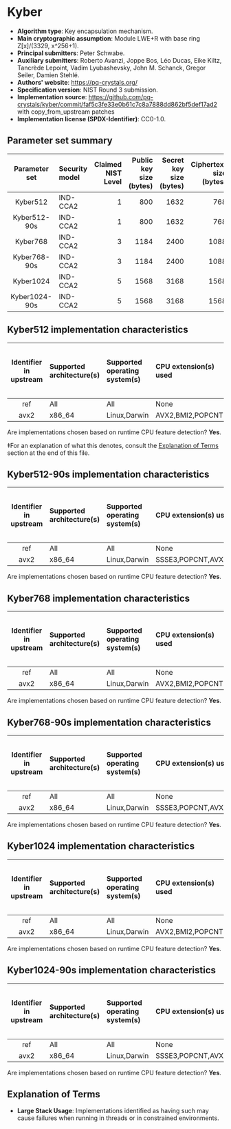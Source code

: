 # Kyber

- **Algorithm type**: Key encapsulation mechanism.
- **Main cryptographic assumption**: Module LWE+R with base ring Z[x]/(3329, x^256+1).
- **Principal submitters**: Peter Schwabe.
- **Auxiliary submitters**: Roberto Avanzi, Joppe Bos, Léo Ducas, Eike Kiltz, Tancrède Lepoint, Vadim Lyubashevsky, John M. Schanck, Gregor Seiler, Damien Stehlé.
- **Authors' website**: https://pq-crystals.org/
- **Specification version**: NIST Round 3 submission.
- **Implementation source**: https://github.com/pq-crystals/kyber/commit/faf5c3fe33e0b61c7c8a7888dd862bf5def17ad2 with copy_from_upstream patches
- **Implementation license (SPDX-Identifier)**: CC0-1.0.

## Parameter set summary

|  Parameter set  | Security model   |   Claimed NIST Level |   Public key size (bytes) |   Secret key size (bytes) |   Ciphertext size (bytes) |   Shared secret size (bytes) |
|:---------------:|:-----------------|---------------------:|--------------------------:|--------------------------:|--------------------------:|-----------------------------:|
|    Kyber512     | IND-CCA2         |                    1 |                       800 |                      1632 |                       768 |                           32 |
|  Kyber512-90s   | IND-CCA2         |                    1 |                       800 |                      1632 |                       768 |                           32 |
|    Kyber768     | IND-CCA2         |                    3 |                      1184 |                      2400 |                      1088 |                           32 |
|  Kyber768-90s   | IND-CCA2         |                    3 |                      1184 |                      2400 |                      1088 |                           32 |
|    Kyber1024    | IND-CCA2         |                    5 |                      1568 |                      3168 |                      1568 |                           32 |
|  Kyber1024-90s  | IND-CCA2         |                    5 |                      1568 |                      3168 |                      1568 |                           32 |

## Kyber512 implementation characteristics

|  Identifier in upstream  | Supported architecture(s)   | Supported operating system(s)   | CPU extension(s) used   | No branching-on-secrets claimed?   | No branching-on-secrets checked by valgrind?   | Large stack usage?‡   |
|:------------------------:|:----------------------------|:--------------------------------|:------------------------|:-----------------------------------|:-----------------------------------------------|:----------------------|
|           ref            | All                         | All                             | None                    | True                               | True                                           | False                 |
|           avx2           | x86\_64                     | Linux,Darwin                    | AVX2,BMI2,POPCNT        | True                               | True                                           | False                 |

Are implementations chosen based on runtime CPU feature detection? **Yes**.

 ‡For an explanation of what this denotes, consult the [Explanation of Terms](#explanation-of-terms) section at the end of this file.

## Kyber512-90s implementation characteristics

|  Identifier in upstream  | Supported architecture(s)   | Supported operating system(s)   | CPU extension(s) used           | No branching-on-secrets claimed?   | No branching-on-secrets checked by valgrind?   | Large stack usage?   |
|:------------------------:|:----------------------------|:--------------------------------|:--------------------------------|:-----------------------------------|:-----------------------------------------------|:---------------------|
|           ref            | All                         | All                             | None                            | True                               | True                                           | False                |
|           avx2           | x86\_64                     | Linux,Darwin                    | SSSE3,POPCNT,AVX2,SSE2,BMI2,AES | True                               | True                                           | False                |

Are implementations chosen based on runtime CPU feature detection? **Yes**.

## Kyber768 implementation characteristics

|  Identifier in upstream  | Supported architecture(s)   | Supported operating system(s)   | CPU extension(s) used   | No branching-on-secrets claimed?   | No branching-on-secrets checked by valgrind?   | Large stack usage?   |
|:------------------------:|:----------------------------|:--------------------------------|:------------------------|:-----------------------------------|:-----------------------------------------------|:---------------------|
|           ref            | All                         | All                             | None                    | True                               | True                                           | False                |
|           avx2           | x86\_64                     | Linux,Darwin                    | AVX2,BMI2,POPCNT        | True                               | True                                           | False                |

Are implementations chosen based on runtime CPU feature detection? **Yes**.

## Kyber768-90s implementation characteristics

|  Identifier in upstream  | Supported architecture(s)   | Supported operating system(s)   | CPU extension(s) used           | No branching-on-secrets claimed?   | No branching-on-secrets checked by valgrind?   | Large stack usage?   |
|:------------------------:|:----------------------------|:--------------------------------|:--------------------------------|:-----------------------------------|:-----------------------------------------------|:---------------------|
|           ref            | All                         | All                             | None                            | True                               | True                                           | False                |
|           avx2           | x86\_64                     | Linux,Darwin                    | SSSE3,POPCNT,AVX2,SSE2,BMI2,AES | True                               | True                                           | False                |

Are implementations chosen based on runtime CPU feature detection? **Yes**.

## Kyber1024 implementation characteristics

|  Identifier in upstream  | Supported architecture(s)   | Supported operating system(s)   | CPU extension(s) used   | No branching-on-secrets claimed?   | No branching-on-secrets checked by valgrind?   | Large stack usage?   |
|:------------------------:|:----------------------------|:--------------------------------|:------------------------|:-----------------------------------|:-----------------------------------------------|:---------------------|
|           ref            | All                         | All                             | None                    | True                               | True                                           | False                |
|           avx2           | x86\_64                     | Linux,Darwin                    | AVX2,BMI2,POPCNT        | True                               | True                                           | False                |

Are implementations chosen based on runtime CPU feature detection? **Yes**.

## Kyber1024-90s implementation characteristics

|  Identifier in upstream  | Supported architecture(s)   | Supported operating system(s)   | CPU extension(s) used           | No branching-on-secrets claimed?   | No branching-on-secrets checked by valgrind?   | Large stack usage?   |
|:------------------------:|:----------------------------|:--------------------------------|:--------------------------------|:-----------------------------------|:-----------------------------------------------|:---------------------|
|           ref            | All                         | All                             | None                            | True                               | True                                           | False                |
|           avx2           | x86\_64                     | Linux,Darwin                    | SSSE3,POPCNT,AVX2,SSE2,BMI2,AES | True                               | True                                           | False                |

Are implementations chosen based on runtime CPU feature detection? **Yes**.

## Explanation of Terms

- **Large Stack Usage**: Implementations identified as having such may cause failures when running in threads or in constrained environments.